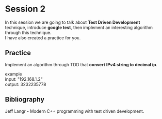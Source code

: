 # Session 2

In this session we are going to talk about **Test Driven Development** technique, introduce **google test**, then implement an interesting algorithm through this technique.  
I have also created a practice for you. 

## Practice

Implement an algorithm through TDD that **convert IPv4 string to decimal ip**.

example  
input: "192.168.1.2"  
output: 3232235778
  
## Bibliography

Jeff Langr - Modern C++ programming with test driven development.